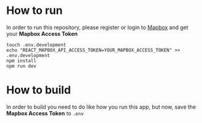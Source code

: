 # How to run

In order to run this repository, please register or login to [Mapbox](https://www.mapbox.com/) and get your **Mapbox Access Token**
```
touch .env.development
echo "REACT_MAPBOX_API_ACCESS_TOKEN=YOUR_MAPBOX_ACCESS_TOKEN" >> .env.development
npm install
npm run dev
```

# How to build
In order to build you need to do like how you run this app, but now, save the **Mapbox Access Token** to ```.env```
